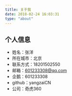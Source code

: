 ```yaml
---
title: 关于我
date: 2018-02-24 16:03:31
type: "about"
---
```


## 个人信息 ##

- 姓名：张洋
- 所在城市：北京
- 联系方式：18201502550
- 邮箱：601233308@qq.com
- 企鹅：601233308
- github：yangzaiCN
- 公司：奇虎360


